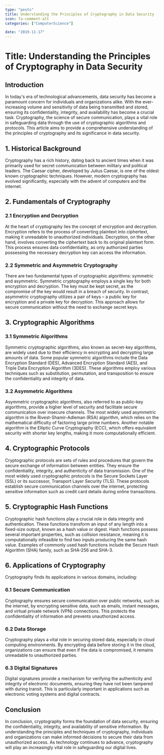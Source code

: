 ```yaml
---
type: "posts"
title: Understanding the Principles of Cryptography in Data Security
icon: fa-comment-alt
categories: ["ComputerScience"]

date: "2019-11-17"
---
```




# Title: Understanding the Principles of Cryptography in Data Security

## Introduction

In today's era of technological advancements, data security has become a paramount concern for individuals and organizations alike. With the ever-increasing volume and sensitivity of data being transmitted and stored, ensuring its confidentiality, integrity, and availability has become a crucial task. Cryptography, the science of secure communication, plays a vital role in safeguarding data through the use of cryptographic algorithms and protocols. This article aims to provide a comprehensive understanding of the principles of cryptography and its significance in data security.

## 1. Historical Background

Cryptography has a rich history, dating back to ancient times when it was primarily used for secret communication between military and political leaders. The Caesar cipher, developed by Julius Caesar, is one of the oldest known cryptographic techniques. However, modern cryptography has evolved significantly, especially with the advent of computers and the internet.

## 2. Fundamentals of Cryptography

### 2.1 Encryption and Decryption

At the heart of cryptography lies the concept of encryption and decryption. Encryption refers to the process of converting plaintext into ciphertext, making it unreadable to unauthorized individuals. Decryption, on the other hand, involves converting the ciphertext back to its original plaintext form. This process ensures data confidentiality, as only authorized parties possessing the necessary decryption key can access the information.

### 2.2 Symmetric and Asymmetric Cryptography

There are two fundamental types of cryptographic algorithms: symmetric and asymmetric. Symmetric cryptography employs a single key for both encryption and decryption. The key must be kept secret, as the compromise of the key would result in a breach of security. In contrast, asymmetric cryptography utilizes a pair of keys – a public key for encryption and a private key for decryption. This approach allows for secure communication without the need to exchange secret keys.

## 3. Cryptographic Algorithms

### 3.1 Symmetric Algorithms

Symmetric cryptographic algorithms, also known as secret-key algorithms, are widely used due to their efficiency in encrypting and decrypting large amounts of data. Some popular symmetric algorithms include the Data Encryption Standard (DES), Advanced Encryption Standard (AES), and Triple Data Encryption Algorithm (3DES). These algorithms employ various techniques such as substitution, permutation, and transposition to ensure the confidentiality and integrity of data.

### 3.2 Asymmetric Algorithms

Asymmetric cryptographic algorithms, also referred to as public-key algorithms, provide a higher level of security and facilitate secure communication over insecure channels. The most widely used asymmetric algorithm is the Rivest-Shamir-Adleman (RSA) algorithm, which relies on the mathematical difficulty of factoring large prime numbers. Another notable algorithm is the Elliptic Curve Cryptography (ECC), which offers equivalent security with shorter key lengths, making it more computationally efficient.

## 4. Cryptographic Protocols

Cryptographic protocols are sets of rules and procedures that govern the secure exchange of information between entities. They ensure the confidentiality, integrity, and authenticity of data transmission. One of the most widely used cryptographic protocols is the Secure Sockets Layer (SSL) or its successor, Transport Layer Security (TLS). These protocols establish secure communication channels over the internet, protecting sensitive information such as credit card details during online transactions.

## 5. Cryptographic Hash Functions

Cryptographic hash functions play a crucial role in data integrity and authentication. These functions transform an input of any length into a fixed-size output, known as a hash value or digest. Hash functions possess several important properties, such as collision resistance, meaning it is computationally infeasible to find two inputs producing the same hash value. Examples of commonly used hash functions include the Secure Hash Algorithm (SHA) family, such as SHA-256 and SHA-3.

## 6. Applications of Cryptography

Cryptography finds its applications in various domains, including:

### 6.1 Secure Communication

Cryptography ensures secure communication over public networks, such as the internet, by encrypting sensitive data, such as emails, instant messages, and virtual private network (VPN) connections. This protects the confidentiality of information and prevents unauthorized access.

### 6.2 Data Storage

Cryptography plays a vital role in securing stored data, especially in cloud computing environments. By encrypting data before storing it in the cloud, organizations can ensure that even if the data is compromised, it remains unreadable to unauthorized parties.

### 6.3 Digital Signatures

Digital signatures provide a mechanism for verifying the authenticity and integrity of electronic documents, ensuring they have not been tampered with during transit. This is particularly important in applications such as electronic voting systems and digital contracts.

## Conclusion

In conclusion, cryptography forms the foundation of data security, ensuring the confidentiality, integrity, and availability of sensitive information. By understanding the principles and techniques of cryptography, individuals and organizations can make informed decisions to secure their data from unauthorized access. As technology continues to advance, cryptography will play an increasingly vital role in safeguarding our digital lives.